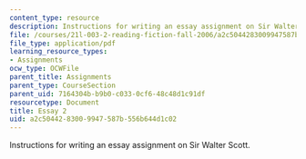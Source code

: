 ```yaml
---
content_type: resource
description: Instructions for writing an essay assignment on Sir Walter Scott.
file: /courses/21l-003-2-reading-fiction-fall-2006/a2c5044283009947587b556b644d1c02_essay2.pdf
file_type: application/pdf
learning_resource_types:
- Assignments
ocw_type: OCWFile
parent_title: Assignments
parent_type: CourseSection
parent_uid: 7164304b-b9b0-c033-0cf6-48c48d1c91df
resourcetype: Document
title: Essay 2
uid: a2c50442-8300-9947-587b-556b644d1c02
---
```

Instructions for writing an essay assignment on Sir Walter Scott.

